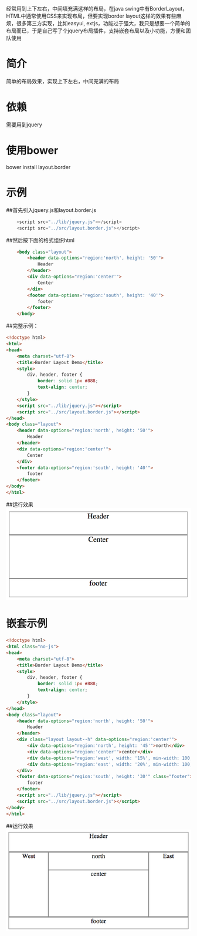 经常用到上下左右，中间填充满这样的布局，在java swing中有BorderLayout，HTML中通常使用CSS来实现布局，但要实现border layout这样的效果有些麻烦，很多第三方实现，比如easyui, extjs，功能过于强大，我只是想要一个简单的布局而已，于是自己写了个jquery布局插件，支持嵌套布局以及小功能，方便和团队使用

# 简介
简单的布局效果，实现上下左右，中间充满的布局

# 依赖
需要用到jquery

# 使用bower
bower install layout.border

# 示例
##首先引入jquery.js和layout.border.js
```js
    <script src="../lib/jquery.js"></script>
    <script src="../src/layout.border.js"></script>
```
##然后按下面的格式组织html
```html
    <body class="layout">
        <header data-options="region:'north', height: '50'">
            Header
        </header>
        <div data-options="region:'center'">
            Center
        </div>
        <footer data-options="region:'south', height: '40'">
            footer
        </footer>
    </body>
```

##完整示例：
```html
<!doctype html>
<html>
<head>
    <meta charset="utf-8">
    <title>Border Layout Demo</title>
    <style>
        div, header, footer {
            border: solid 1px #888;
            text-align: center;
        }
    </style>
    <script src="../lib/jquery.js"></script>
    <script src="../src/layout.border.js"></script>
</head>
<body class="layout">
    <header data-options="region:'north', height: '50'">
        Header
    </header>
    <div data-options="region:'center'">
        Center
    </div>
    <footer data-options="region:'south', height: '40'">
        footer
    </footer>
</body>
</html>
```

##运行效果
![简单布局](screenshot/border.layout.png)

# 嵌套示例
```html
<!doctype html>
<html class="no-js">
<head>
    <meta charset="utf-8">
    <title>Border Layout Demo</title>
    <style>
        div, header, footer {
            border: solid 1px #888;
            text-align: center;
        }
    </style>
</head>
<body class="layout">
    <header data-options="region:'north', height: '50'">
        Header
    </header>
    <div class="layout layout--h" data-options="region:'center'">
        <div data-options="region:'north', height: '45'">north</div>
        <div data-options="region:'center'">center</div>
        <div data-options="region:'west', width: '15%', min-width: 100, max-width: '250'">West</div>
        <div data-options="region:'east', width: '20%', min-width: 100, max-width: '300'">East</div>
    </div>
    <footer data-options="region:'south', height: '30'" class="footer">
        footer
    </footer>
    <script src="../lib/jquery.js"></script>
    <script src="../src/layout.border.js"></script>
</body>
</html>
```
##运行效果
![嵌套布局](screenshot/border.layout.mix.png)

